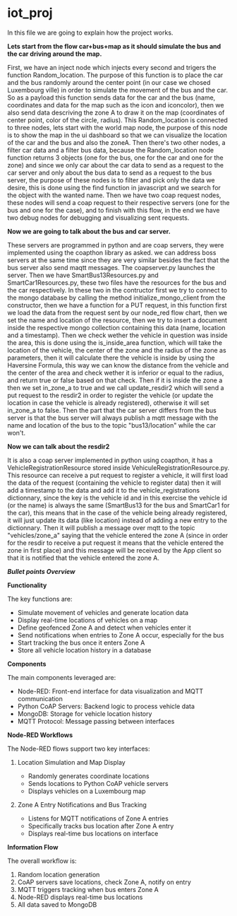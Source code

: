 # iot_proj

In this file we are going to explain how the project works.

**Lets start from the flow car+bus+map as it should simulate the bus and the car driving around the map.**

First, we have an inject node which injects every second and trigers the function Random_location. The purpose of this function is to place the car and the bus randomly around the center point (in our case we chosed Luxembourg ville) in order to simulate the movement of the bus and the car.
So as a payload this function sends data for the car and the bus (name, coordinates and data for the map such as the icon and iconcolor), then we also send data descriving the zone A to draw it on the map (coordinates of center point, color of the circle, radius).
This Random_location is connected to three nodes, lets start with the world map node, the purpose of this node is to show the map in the ui dashboard so that we can visualize the location of the car and the bus and also the zoneA.
Then there's two other nodes, a filter car data and a filter bus data, because the Random_location node function returns 3 objects (one for the bus, one for the car and one for the zone) and since we only car about the car data to send as a request to the car server and only about the bus data to send as a request to the bus server, the purpose of these nodes is to filter and pick only the data we desire, this is done using the find function in javascript and we search for the object with the wanted name.
Then we have two coap request nodes, these nodes will send a coap request to their respective servers (one for the bus and one for the case), and to finish with this flow, in the end we have two debug nodes for debugging and visualizing sent requests.

**Now we are going to talk about the bus and car server.**

These servers are programmed in python and are coap servers, they were implemented using the coapthon library as asked.
we can address boss servers at the same time since they are very similar besides the fact that the bus server also send maqtt messages.
The coapserver.py launches the server.
Then we have SmartBus13Resources.py and SmartCar1Resources.py, these two files have the resources for the bus and the car respectively.
In these two in the contructor first we try to connect to the mongo database by calling the method initialize_mongo_client from the constructor, then we have a function for a PUT request, in this function first we load the data from the request sent by our node_red flow chart, then we set the name and location of the resource, then we try to insert a document inside the respective mongo collection containing this data (name, location and a timestamp).
Then we check wether the vehicle in question was inside the area, this is done using the is_inside_area function, which will take the location of the vehicle, the center of the zone and the radius of the zone as parameters, then it will calculate there the vehicle is inside by using the Haversine Formula, this way we can know the distance from the vehicle and the center of the area and check wether it is inferior or equal to the radius, and return true or false based on that check.
Then if it is inside the zone a then we set in_zone_a to true and we call update_resdir2 which will send a put request to the resdir2 in order to register the vehicle (or update the location in case the vehicle is already registered), otherwise it will set in_zone_a to false.
Then the part that the car server differs from the bus server is that the bus server will always publish a mqtt message with the name and location of the bus to the topic "bus13/location" while the car won't.

**Now we can talk about the resdir2** 

It is also a coap server implemented in python using coapthon, it has a VehicleRegistrationResource stored inside VehiculeRegistrationResource.py.
This resource can receive a put request to register a vehicle, it will first load the data of the request (containing the vehicle to register data) then it will add a timestamp to the data and add it to the vehicle_registrations dictionnary, since the key is the vehicle id and in this exercise the vehicle id (or the name) is always the same (SmartBus13 for the bus and SmartCar1 for the car), this means that in the case of the vehicle being already registered, it will just update its data (like location) instead of adding a new entry to the dictionnary.
Then it will publish a message over mqtt to the topic "vehicles/zone_a" saying that the vehicle entered the zone A (since in order for the resdir to receive a put request it means that the vehicle entered the zone in first place) and this message will be received by the App client so that it is notified that the vehicle entered the zone A.

***Bullet points Overview***

**Functionality**

The key functions are:

- Simulate movement of vehicles and generate location data
- Display real-time locations of vehicles on a map 
- Define geofenced Zone A and detect when vehicles enter it
- Send notifications when entries to Zone A occur, especially for the bus
- Start tracking the bus once it enters Zone A
- Store all vehicle location history in a database

**Components**

The main components leveraged are:

- Node-RED: Front-end interface for data visualization and MQTT communication
- Python CoAP Servers: Backend logic to process vehicle data 
- MongoDB: Storage for vehicle location history
- MQTT Protocol: Message passing between interfaces

**Node-RED Workflows**

The Node-RED flows support two key interfaces:

1. Location Simulation and Map Display
    - Randomly generates coordinate locations
    - Sends locations to Python CoAP vehicle servers
    - Displays vehicles on a Luxembourg map
    
2. Zone A Entry Notifications and Bus Tracking
    - Listens for MQTT notifications of Zone A entries 
    - Specifically tracks bus location after Zone A entry
    - Displays real-time bus locations on interface

**Information Flow**

The overall workflow is:

1. Random location generation 
2. CoAP servers save locations, check Zone A, notify on entry
3. MQTT triggers tracking when bus enters Zone A   
4. Node-RED displays real-time bus locations
5. All data saved to MongoDB

